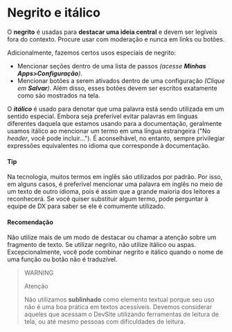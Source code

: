 # Negrito e itálico 

O **negrito** é usadas para **destacar uma ideia central** e devem ser legíveis fora do contexto. Procure usar com moderação e nunca em links ou botões.

Adicionalmente, fazemos certos usos especiais de negrito:

* Mencionar seções dentro de uma lista de passos *(acesse **Minhas Apps>Configuração**)*.
* Mencionar botões a serem ativados dentro de uma configuração *(Clique em **Salvar**)*. Além disso, esses botões devem ser escritos exatamente como são mostrados na tela.

O ***itálico*** é usado para denotar que uma palavra está sendo utilizada em um sentido especial. Embora seja preferível evitar palavras em línguas diferentes daquela que estamos usando para a documentação, geralmente usamos itálico ao mencionar um termo em uma língua estrangeira ("No *header*, você pode incluir..."). É aconselhável, no entanto, sempre privilegiar expressões equivalentes no idioma que corresponde à documentação. 

#### Tip

Na tecnologia, muitos termos em inglês são utilizados por padrão. Por isso, em alguns casos, é preferível mencionar uma palavra em inglês no meio de um texto de outro idioma, pois é assim que a grande maioria dos leitores a reconhecerá. Se você quiser substituir algum termo, pode perguntar à equipe de DX para saber se ele é comumente utilizado.

#### Recomendação

Não utilize mais de um modo de destacar ou chamar a atenção sobre um fragmento de texto. Se utilizar negrito, não utilize itálico ou aspas. Excepcionalmente, você pode combinar negrito e itálico quando o nome de uma função ou botão não é traduzível.

> WARNING
>
> Atenção
>
> Não utilizamos **sublinhado** como elemento textual porque seu uso não é uma boa prática em textos acessíveis. Devemos considerar aqueles que acessam o DevSite utilizando ferramentas de leitura de tela, ou até mesmo pessoas com dificuldades de leitura.


